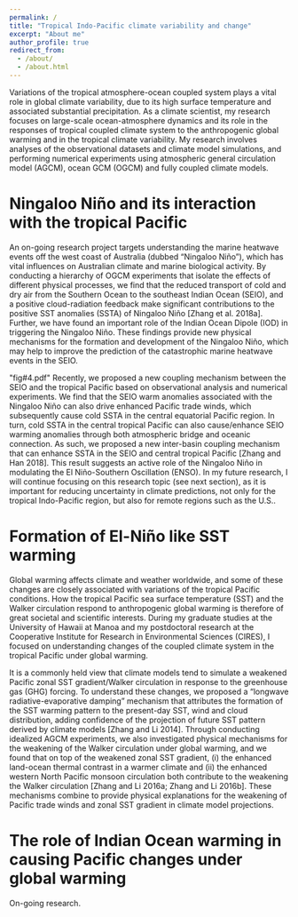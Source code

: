 ```yaml
---
permalink: /
title: "Tropical Indo-Pacific climate variability and change"
excerpt: "About me"
author_profile: true
redirect_from: 
  - /about/
  - /about.html
---
```


Variations of the tropical atmosphere-ocean coupled system plays a vital role in global climate variability, due to its high surface temperature and associated substantial precipitation. As a climate scientist, my research focuses on large-scale ocean-atmosphere dynamics and its role in the responses of tropical coupled climate system to the anthropogenic global warming and in the tropical climate variability. My research involves analyses of the observational datasets and climate model simulations, and performing numerical experiments using atmospheric general circulation model (AGCM), ocean GCM (OGCM) and fully coupled climate models.

Ningaloo Niño and its interaction with the tropical Pacific
======
An on-going research project targets understanding the marine heatwave events off the west coast of Australia (dubbed “Ningaloo Niño”), which has vital influences on Australian climate and marine biological activity. By conducting a hierarchy of OGCM experiments that isolate the effects of different physical processes, we find that the reduced transport of cold and dry air from the Southern Ocean to the southeast Indian Ocean (SEIO), and a positive cloud-radiation feedback make significant contributions to the positive SST anomalies (SSTA) of Ningaloo Niño [Zhang et al. 2018a]. Further, we have found an important role of the Indian Ocean Dipole (IOD) in triggering the Ningaloo Niño. These findings provide new physical mechanisms for the formation and development of the Ningaloo Niño, which may help to improve the prediction of the catastrophic marine heatwave events in the SEIO.  

"fig#4.pdf"
Recently, we proposed a new coupling mechanism between the SEIO and the tropical Pacific based on observational analysis and numerical experiments. We find that the SEIO warm anomalies associated with the Ningaloo Niño can also drive enhanced Pacific trade winds, which subsequently cause cold SSTA in the central equatorial Pacific region. In turn, cold SSTA in the central tropical Pacific can also cause/enhance SEIO warming anomalies through both atmospheric bridge and oceanic connection. As such, we proposed a new inter-basin coupling mechanism that can enhance SSTA in the SEIO and central tropical Pacific [Zhang and Han 2018]. This result suggests an active role of the Ningaloo Niño in modulating the El Niño-Southern Oscillation (ENSO). In my future research, I will continue focusing on this research topic (see next section), as it is important for reducing uncertainty in climate predictions, not only for the tropical Indo-Pacific region, but also for remote regions such as the U.S..

Formation of El-Niño like SST warming
======
Global warming affects climate and weather worldwide, and some of these changes are closely associated with variations of the tropical Pacific conditions. How the tropical Pacific sea surface temperature (SST) and the Walker circulation respond to anthropogenic global warming is therefore of great societal and scientific interests. During my graduate studies at the University of Hawaii at Manoa and my postdoctoral research at the Cooperative Institute for Research in Environmental Sciences (CIRES), I focused on understanding changes of the coupled climate system in the tropical Pacific under global warming.

It is a commonly held view that climate models tend to simulate a weakened Pacific zonal SST gradient/Walker circulation in response to the greenhouse gas (GHG) forcing. To understand these changes, we proposed a “longwave radiative-evaporative damping” mechanism that attributes the formation of the SST warming pattern to the present-day SST, wind and cloud distribution, adding confidence of the projection of future SST pattern derived by climate models [Zhang and Li 2014]. Through conducting idealized AGCM experiments, we also investigated physical mechanisms for the weakening of the Walker circulation under global warming, and we found that on top of the weakened zonal SST gradient, (i) the enhanced land-ocean thermal contrast in a warmer climate and (ii) the enhanced western North Pacific monsoon circulation both contribute to the weakening the Walker circulation [Zhang and Li 2016a; Zhang and Li 2016b]. These mechanisms combine to provide physical explanations for the weakening of Pacific trade winds and zonal SST gradient in climate model projections.

The role of Indian Ocean warming in causing Pacific changes under global warming
======
On-going research.